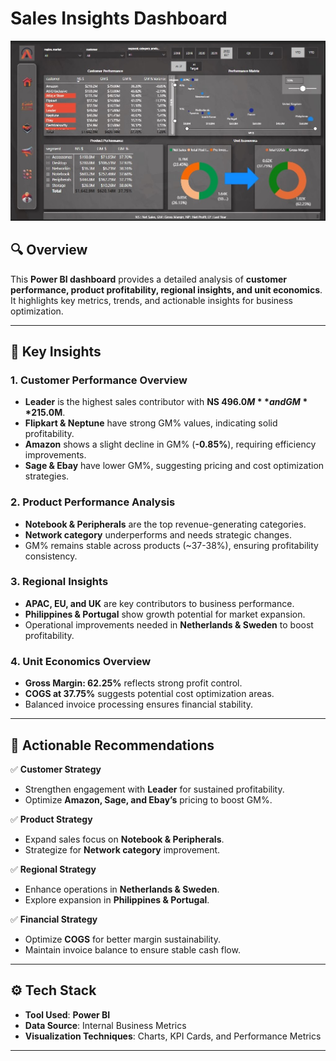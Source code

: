 # Sales Insights Dashboard  

![Finance Dashboard](https://github.com/rupadhande/Sales-Insights/blob/main/sales%20insights.jpg)

## 🔍 Overview  
This **Power BI dashboard** provides a detailed analysis of **customer performance, product profitability, regional insights, and unit economics**. It highlights key metrics, trends, and actionable insights for business optimization.

---

## 🚀 Key Insights  

### **1. Customer Performance Overview**  
- **Leader** is the highest sales contributor with **NS $496.0M** and GM **$215.0M**.
- **Flipkart & Neptune** have strong GM% values, indicating solid profitability.
- **Amazon** shows a slight decline in GM% (**-0.85%**), requiring efficiency improvements.
- **Sage & Ebay** have lower GM%, suggesting pricing and cost optimization strategies.

### **2. Product Performance Analysis**  
- **Notebook & Peripherals** are the top revenue-generating categories.
- **Network category** underperforms and needs strategic changes.
- GM% remains stable across products (~37-38%), ensuring profitability consistency.

### **3. Regional Insights**  
- **APAC, EU, and UK** are key contributors to business performance.
- **Philippines & Portugal** show growth potential for market expansion.
- Operational improvements needed in **Netherlands & Sweden** to boost profitability.

### **4. Unit Economics Overview**  
- **Gross Margin: 62.25%** reflects strong profit control.
- **COGS at 37.75%** suggests potential cost optimization areas.
- Balanced invoice processing ensures financial stability.

---

## 🎯 Actionable Recommendations  

✅ **Customer Strategy**  
- Strengthen engagement with **Leader** for sustained profitability.  
- Optimize **Amazon, Sage, and Ebay’s** pricing to boost GM%.  

✅ **Product Strategy**  
- Expand sales focus on **Notebook & Peripherals**.  
- Strategize for **Network category** improvement.  

✅ **Regional Strategy**  
- Enhance operations in **Netherlands & Sweden**.  
- Explore expansion in **Philippines & Portugal**.  

✅ **Financial Strategy**  
- Optimize **COGS** for better margin sustainability.  
- Maintain invoice balance to ensure stable cash flow.  

---

## ⚙️ Tech Stack  
- **Tool Used**: **Power BI**  
- **Data Source**: Internal Business Metrics  
- **Visualization Techniques**: Charts, KPI Cards, and Performance Metrics  

---
  
